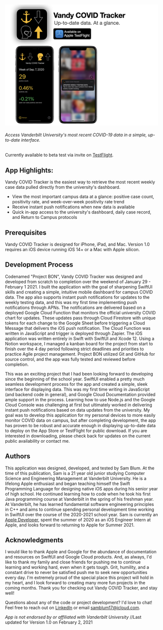 <img src="https://github.com/samblum17/Project-BON/blob/main/Project%20BON/Assets.xcassets/Vandy%20COVID%20Tracker%20Marketing%20Banner.jpeg?raw=true">

###### Access Vanderbilt University's most recent COVID-19 data in a simple, up-to-date interface.
Currently available to beta test via invite on [TestFlight](https://developer.apple.com/testflight/).

## App Highlights:
Vandy COVID Tracker is the easiest way to retrieve the most recent weekly case data pulled directly from the university's dashboard. 
- View the most important campus data at a glance: positive case count, positivity rate, and week-over-week positivity rate trend
- Receive instant push notifications when new data is available
- Quick in-app access to the university's dashboard, daily case record, and Return to Campus protocols

## Prerequisites
Vandy COVID Tracker is designed for iPhone, iPad, and Mac. Version 1.0 requires an iOS device running iOS 14+ or a Mac with Apple silicon.

## Development Process
Codenamed "Project BON", Vandy COVID Tracker was designed and developed from scratch to completion over the weekend of January 29 - February 1 2021. I built the application with the goal of sharpening SwiftUI skills and creating a simple, intuitive mobile dashboard for campus COVID data. The app also supports instant push notifications for updates to the weekly testing data, and this was my first time implementing push notifications through APNs. The notifications are delivered based on a deployed Google Cloud Function that monitors the official university COVID chart for updates. These updates pass through Cloud Firestore with unique tokens for each change to the Google Sheet before triggering a Cloud Message that delivers the iOS push notification. The Cloud Function was written in JavaScript and trigger is deployed through Zapier. The iOS application was written entirely in Swift with SwiftUI and Xcode 12. Using a Notion workspace, I managed a kanban board for the project from start to finish over the 4 day period following strict deadlines and priorities to practice Agile project management. Project BON utilized Git and GitHub for source control, and the app was fully tested and reviewed before completion.

This was an exciting project that I had been looking forward to developing since the beginning of the school year. SwiftUI enabled a pretty much seamless development process for the app and created a simple, sleek interface for displaying data. This was my first time writing in JavaScript (and backend code in general), and Google Cloud Documentation provided ample support in the process. Learning how to use Node.js and the Google Cloud Console was challenging at first but ultimately worked in delivering instant push notifications based on data updates from the university. My goal was to develop this application for my personal devices to more easily monitor COVID data on campus, but after completing development, the app has proven to be robust and accurate enough in displaying up-to-date data to deploy on the App Store or TestFlight for public download. If you are interested in downloading, please check back for updates on the current public availability or contact me.

## Authors
This application was designed, developed, and tested by Sam Blum. At the time of this publication, Sam is a 21 year old junior studying Computer Science and Engineering Management at Vanderbilt University. He is a lifelong Apple enthusiast and began teaching himself the Swift Programming Language for designing native iOS apps during his senior year of high school. He continued learning how to code when he took his first Java programming course at Vanderbilt in the spring of his freshman year. At Vanderbilt, he has learned fundamental software engineering principles in C++ and aims to continue spending personal development time working in SwiftUI over the course of the 2020-2021 school year. Sam is currently an [Apple Developer](https://apps.apple.com/us/developer/sam-blum/id1448067874), spent the summer of 2020 as an iOS Engineer Intern at Apple, and looks forward to returning to Apple for Summer 2021.

## Acknowledgments
I would like to thank Apple and Google for the abundance of documentation and resources on SwiftUI and Google Cloud products. And, as always, I'd like to thank my family and close friends for pushing me to continue learning and working hard, even when it gets tough.
Grit, humility, and a constant drive to never be satisfied push me to seek new opportunities every day. I'm extremely proud of the special place this project will hold in my heart, and I look forward to creating many more fun projects in the coming months. Thank you for checking out Vandy COVID Tracker, and stay well!

Questions about any of the code or project development? I'd love to chat! Feel free to reach out on [LinkedIn](https://www.linkedin.com/in/samblum17/) or email samblum17@icloud.com.


*App is not endorsed by or affiliated with Vanderbilt University*
//Last updated for Version 1.0 on February 2, 2021

